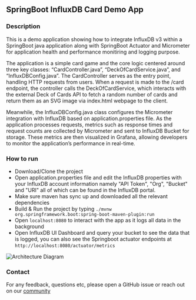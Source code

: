 ## SpringBoot InfluxDB Card Demo App

### Description

This is a demo application showing how to integrate InfluxDB v3 within a SpringBoot java application along with SpringBoot Actuator and Micrometer for application health and performance monitiring and logging purpose.

The application is a simple card game and the core logic centered around three key classes: “CardController.java”, “DeckOfCardService.java”, and “InfluxDBConfig.java”. The CardController serves as the entry point, handling HTTP requests from users. When a request is made to the /card endpoint, the controller calls the DeckOfCardService, which interacts with the external Deck of Cards API to fetch a random number of cards and return them as an SVG image via index.html webpage to the client.

Meanwhile, the InfluxDBConfig.java class configures the Micrometer integration with InfluxDB based on application.properties file. As the application processes requests, metrics such as response times and request counts are collected by Micrometer and sent to InfluxDB Bucket for storage. These metrics are then visualized in Grafana, allowing developers to monitor the application’s performance in real-time.

### How to run

- Download/Clone the project
- Open application.properties file and edit the InfluxDB properties with your InfluxDB account information namely "API Token", "Org", "Bucket" and "URI" all of which can be found in the InfluxDB portal.
- Make sure maven has sync up and downloaded all the relevant dependencies
- Build & Run the project by typing `./mvnw org.springframework.boot:spring-boot-maven-plugin:run`
- Open `localhost:8080` to interact with the app as it logs all data in the background
- Open InfluxDB UI Dashboard and query your bucket to see the data that is logged, you can also see the Springboot actuator endpoints at `http://localhost:8080/actuator/metrics`

![Architecture Diagram](https://github.com/suyashcjoshi/springboot-influxdb-app/blob/main/src/main/resources/static/PickACard.png)

### Contact

For any feedback, questions etc, please open a GitHub issue or reach out on our [community](https://community.influxdata.com)

